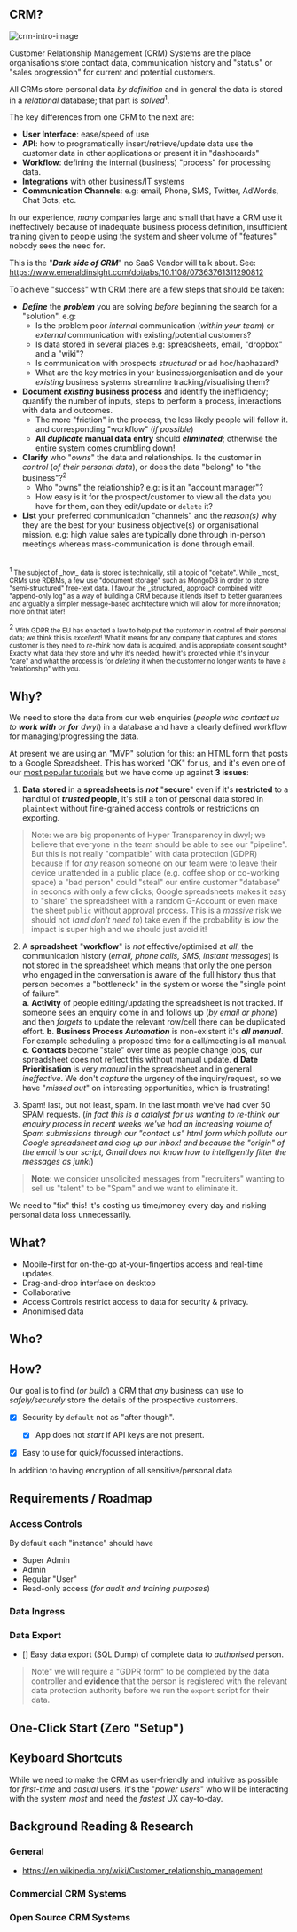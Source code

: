 <!--
# `Cream`

The Open Source CRM System of your _Dreams_!
-->
## CRM?

![crm-intro-image](https://user-images.githubusercontent.com/194400/41077294-c1b837ec-6a0d-11e8-98c8-459d061d1cda.png)


Customer Relationship Management (CRM) Systems are the place
organisations store contact data, communication history and
"status" or "sales progression" for current and potential customers.

All CRMs store personal data _by definition_
and in general the data is stored in a _relational_ database;
that part is _solved_<sup>1</sup>.

The key differences from one CRM to the next are:
+ **User Interface**: ease/speed of use
+ **API**: how to programatically insert/retrieve/update data use the customer
data in other applications or present it in "dashboards"
+ **Workflow**: defining the internal (business) "process" for processing data.
+ **Integrations** with other business/IT systems
+ **Communication Channels**: e.g: email, Phone, SMS, Twitter, AdWords, Chat Bots, etc.

In our experience, _many_ companies large and small that have a CRM
use it ineffectively because of inadequate business process definition,
insufficient training given to people using the system and
sheer volume of "features" nobody sees the need for.

This is the "***Dark side of CRM***" no SaaS Vendor will talk about.
See: https://www.emeraldinsight.com/doi/abs/10.1108/07363761311290812

To achieve "success" with CRM there are a few steps that should be taken:
+ ***Define*** the ***problem*** you are solving _before_
beginning the search for a "solution". e.g:
  + Is the problem poor _internal_ communication (_within your team_)
  or _external_ communication with existing/potential customers?
  + Is data stored in several places e.g: spreadsheets, email,
  "dropbox" and a "wiki"?
  + Is communication with prospects _structured_ or ad hoc/haphazard?
  + What are the key metrics in your business/organisation and do
  your _existing_ business systems streamline tracking/visualising them?
+ **Document _existing_ business process** and identify the inefficiency;
quantify the number of inputs, steps to perform a process, interactions with data and outcomes.
  + The more "friction" in the process,
  the less likely people will follow it.
and corresponding "workflow"  (_if possible_)
  + **All _duplicate_ manual data entry** should **_eliminated_**;
otherwise the entire system comes crumbling down!
+ **Clarify** who "_owns_" the data and relationships.
Is the customer in _control_ (_of their personal data_),
or does the data "belong" to "the business"?<sup>2</sup>
  + Who "owns" the relationship? e.g: is it an "account manager"?
  + How easy is it for the prospect/customer to view all the data
  you have for them, can they edit/update or `delete` it?
+ **List** your preferred communication "channels" and the _reason(s)_
why they are the best for your business objective(s)
or organisational mission. e.g: high value sales are typically
done through in-person meetings whereas mass-communication is done
through email.


<br />
<sup>1</sup><small>
The subject of _how_ data is stored is technically,
still a topic of "debate". While _most_ CRMs use RDBMs,
a few use "document storage" such as MongoDB
in order to store "semi-structured" free-text data.
I favour the _structured_ approach
combined with "append-only log" as a way of building
a CRM because it lends itself to better guarantees
and arguably a simpler message-based architecture which will
allow for more innovation; more on that later!
</small>

<sup>2</sup>
<small>
With GDPR the EU has enacted a law to help put the _customer_
in control of their personal data; we think this is _excellent_!
What it means for any company that captures and _stores_ customer
is they need to _re-think_ how data is acquired,
and is appropriate consent sought?
Exactly what data they store and why it's needed,
how it's protected while it's in your "care" and what the process
is for _deleting_ it when the customer no longer wants to have
a "relationship" with you.

</small>

## Why?

We need to store the data from our web enquiries
(_people who contact us to **work with** or **for** dwyl_)
in a database and have a clearly defined workflow for
managing/progressing the data.

At present we are using an "MVP" solution for this:
an HTML form that posts to a Google Spreadsheet.
This has worked "OK" for us,
and it's even one of our [most popular tutorials]()
but we have come up against **3 issues**:

1. **Data stored** in a **spreadsheets** is ***not*** "**secure**" even if it's
**restricted** to a handful of **_trusted_ people**,
it's still a ton of personal data stored in
`plaintext` without fine-grained access controls or restrictions on exporting.
> Note: we are big proponents of Hyper Transparency in dwyl;
we believe that everyone in the team should be able to see our "pipeline".
But this is not really "compatible" with data protection (GDPR)
because if for _any_ reason someone on our team were to
leave their device unattended in a public place (e.g. coffee shop or co-working space)
a "bad person" could "steal" our entire customer "database"
in seconds with only a few clicks; Google spreadsheets makes it easy to "share"
the spreadsheet with a random G-Account
or even make the sheet `public` without approval process.
This is a _massive_ risk we should not (_and don't need to_) take
even if the probability is _low_ the impact is super high and we should just avoid it!

2. A **spreadsheet** "**workflow**" is _not_ effective/optimised at _all_,
the communication history (_email, phone calls, SMS, instant messages_)
is not stored in the spreadsheet
which means that only the one person who engaged in the conversation
is aware of the full history
thus that person becomes a "bottleneck" in the system
or worse the "single point of failure". <br />
  **a**. **Activity** of people editing/updating the spreadsheet is not tracked.
  If someone sees an enquiry come in and follows up (_by email or phone_) and then
  _forgets_ to update the relevant row/cell there can be duplicated effort.
  **b**. **Business Process _Automation_** is non-existent it's ***all manual***.
  For example scheduling a proposed time for a call/meeting is all manual. <br />
  **c**. **Contacts** become "stale" over time as people change jobs, our spreadsheet
  does not reflect this without manual update.
  **d** **Date Prioritisation** is very _manual_ in the spreadsheet
  and in general _ineffective_. We don't _capture_ the urgency of the inquiry/request,
  so we have "_missed out_" on interesting opportunities, which is frustrating!<br />

3. Spam! last, but not least, spam. In the last month we've had over 50 SPAM requests.
(_in fact this is a catalyst for us wanting to re-think our enquiry process
  in recent weeks we've had an increasing volume of Spam submissions
  through our "contact us" html form which pollute our Google spreadsheet
  and clog up our inbox! and because the "origin" of the email is our script,
  Gmail does not know how to intelligently filter the messages as junk!_)
> **Note**: we consider unsolicited messages from "recruiters"
wanting to sell us "talent" to be "Spam" and we want to eliminate it.


We need to "fix" this!
It's costing us time/money every day and risking personal data loss unnecessarily.


## What?



+ Mobile-first for on-the-go at-your-fingertips access and real-time updates.
+ Drag-and-drop interface on desktop
+ Collaborative
+ Access Controls restrict access to data for security & privacy.
+ Anonimised data

## Who?

## How?

Our goal is to find (_or build_) a CRM that _any_ business can use
to _safely/securely_ store the details of the prospective customers.

+ [x] Security by `default` not as "after though".
  + [x] App does not _start_ if API keys are not present.
+ [x] Easy to use for quick/focussed interactions.


In addition to having encryption of all sensitive/personal data


## Requirements / Roadmap

### Access Controls

By default each "instance" should have

+ Super Admin
+ Admin
+ Regular "User"
+ Read-only access (_for audit and training purposes_)



### Data Ingress



### Data Export

+ [] Easy data export (SQL Dump) of complete data to _authorised_ person.

> Note" we will require a "GDPR form" to be completed by the data controller
  and **evidence** that the person is registered
  with the relevant data protection authority
  before we run the `export` script for their data.


## One-Click Start (Zero "Setup")







## Keyboard Shortcuts

While we need to make the CRM as user-friendly and intuitive as possible
for _first-time_ and _casual_ users, it's the "_power users_" who will
be interacting with the system _most_ and need the _fastest_ UX day-to-day.







## Background Reading & Research

### General

+ https://en.wikipedia.org/wiki/Customer_relationship_management

### Commercial CRM Systems



### Open Source CRM Systems




<!--
## Name?

https://english.stackexchange.com/questions/41325/origin-of-cream-of-the-crop

Cream will use our "fields" module to manage all custom fields.
CreamFields ... ;-)  https://youtu.be/SRPGgjk7lKk
-->

